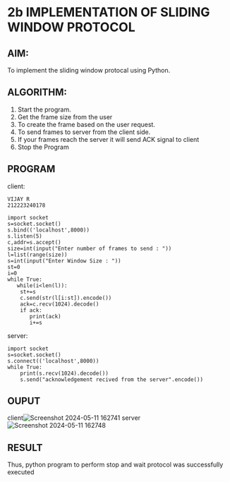 # 2b IMPLEMENTATION OF SLIDING WINDOW PROTOCOL
## AIM:
To implement the sliding window protocal using Python.
## ALGORITHM:
1. Start the program.
2. Get the frame size from the user
3. To create the frame based on the user request.
4. To send frames to server from the client side.
5. If your frames reach the server it will send ACK signal to client
6. Stop the Program
## PROGRAM
client:
```
VIJAY R
212223240178

import socket
s=socket.socket()
s.bind(('localhost',8000))
s.listen(5)
c,addr=s.accept()
size=int(input("Enter number of frames to send : "))
l=list(range(size))
s=int(input("Enter Window Size : "))
st=0
i=0
while True:
   while(i<len(l)):
    st+=s
    c.send(str(l[i:st]).encode())
    ack=c.recv(1024).decode()
    if ack:
       print(ack)
       i+=s
```
server:
```
import socket
s=socket.socket()
s.connect(('localhost',8000))
while True: 
    print(s.recv(1024).decode())
    s.send("acknowledgement recived from the server".encode())
```
## OUPUT
client![Screenshot 2024-05-11 162741](https://github.com/vijayr21/2b_SLIDING_WINDOW_PROTOCOL/assets/149347607/b0d21258-bb86-4a50-808c-0dd47ee91a14)
server![Screenshot 2024-05-11 162748](https://github.com/vijayr21/2b_SLIDING_WINDOW_PROTOCOL/assets/149347607/38b71bda-5b4f-4792-9096-9958547c9cc1)

## RESULT
Thus, python program to perform stop and wait protocol was successfully executed
